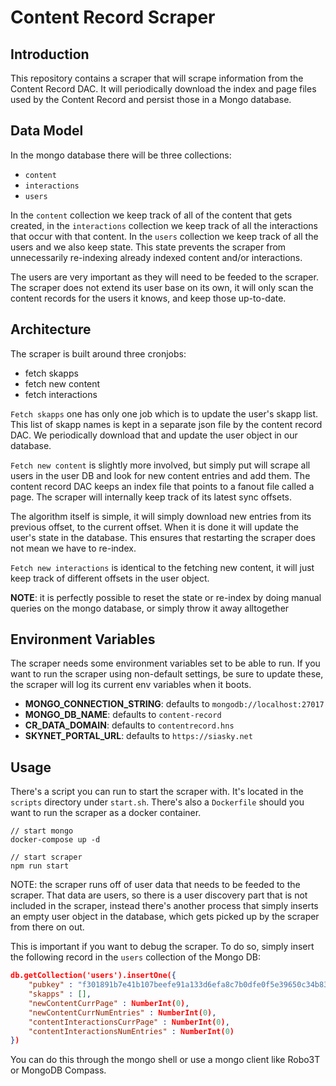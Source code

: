 # Content Record Scraper

## Introduction

This repository contains a scraper that will scrape information from the Content
Record DAC. It will periodically download the index and page files used by the
Content Record and persist those in a Mongo database.

## Data Model

In the mongo database there will be three collections: 
- `content`
- `interactions`
- `users`

In the `content` collection we keep track of all of the content that gets
created, in the `interactions` collection we keep track of all the interactions
that occur with that content. In the `users` collection we keep track of all the
users and we also keep state. This state prevents the scraper from unnecessarily
re-indexing already indexed content and/or interactions.

The users are very important as they will need to be feeded to the scraper. The
scraper does not extend its user base on its own, it will only scan the content
records for the users it knows, and keep those up-to-date.

## Architecture 

The scraper is built around three cronjobs:
- fetch skapps
- fetch new content
- fetch interactions

`Fetch skapps` one has only one job which is to update the user's skapp list. This
list of skapp names is kept in a separate json file by the content record DAC.
We periodically download that and update the user object in our database.

`Fetch new content` is slightly more involved, but simply put will scrape all
users in the user DB and look for new content entries and add them. The content
record DAC keeps an index file that points to a fanout file called a page. The
scraper will internally keep track of its latest sync offsets.

The algorithm itself is simple, it will simply download new entries from its
previous offset, to the current offset. When it is done it will update the
user's state in the database. This ensures that restarting the scraper does not
mean we have to re-index.

`Fetch new interactions` is identical to the fetching new content, it will just
keep track of different offsets in the user object.

**NOTE**: it is perfectly possible to reset the state or re-index by doing
manual queries on the mongo database, or simply throw it away alltogether

## Environment Variables

The scraper needs some environment variables set to be able to run. If you want
to run the scraper using non-default settings, be sure to update these, the
scraper will log its current env variables when it boots.

- **MONGO_CONNECTION_STRING**: defaults to `mongodb://localhost:27017`
- **MONGO_DB_NAME**: defaults to `content-record`
- **CR_DATA_DOMAIN**: defaults to `contentrecord.hns`
- **SKYNET_PORTAL_URL**: defaults to `https://siasky.net`

## Usage

There's a script you can run to start the scraper with. It's located in the
`scripts` directory under `start.sh`. There's also a `Dockerfile` should you
want to run the scraper as a docker container.

```shell
// start mongo
docker-compose up -d

// start scraper
npm run start
```

NOTE: the scraper runs off of user data that needs to be feeded to the scraper.
That data are users, so there is a user discovery part that is not included in
the scraper, instead there's another process that simply inserts an empty user
object in the database, which gets picked up by the scraper from there on out.

This is important if you want to debug the scraper. To do so, simply insert the
following record in the `users` collection of the Mongo DB:

```json
db.getCollection('users').insertOne({
    "pubkey" : "f301891b7e41b107beefe91a133d6efa8c7b0dfe0f5e39650c34b8311c365d39",
    "skapps" : [],
    "newContentCurrPage" : NumberInt(0),
    "newContentCurrNumEntries" : NumberInt(0),
    "contentInteractionsCurrPage" : NumberInt(0),
    "contentInteractionsNumEntries" : NumberInt(0)
})
```

You can do this through the mongo shell or use a mongo client like Robo3T or
MongoDB Compass.